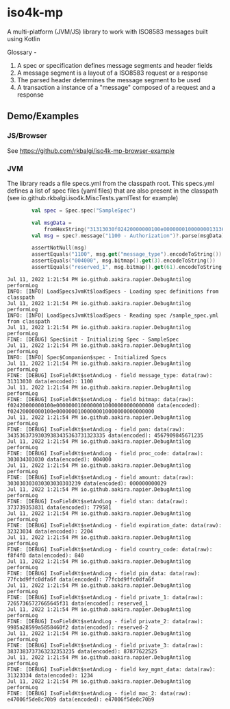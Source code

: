 # iso4k-mp
A multi-platform (JVM/JS) library to work with ISO8583 messages built using Kotlin



Glossary -
1. A spec or specification defines message segments and header fields
2. A message segment is a layout of a ISO8583 request or a response
3. The parsed header determines the message segment to be used
4. A transaction a instance of a "message" composed of a request and a response


## Demo/Examples

### JS/Browser
See https://github.com/rkbalgi/iso4k-mp-browser-example

### JVM

The library reads a file specs.yml from the classpath root. This specs.yml defines a list of spec files (yaml files) that
are also present in the classpath (see io.github.rkbalgi.iso4k.MiscTests.yamlTest for example)

```kotlin
        val spec = Spec.spec("SampleSpec")

        val msgData =
            fromHexString("31313030f02420000000100e000000010000000131363435363739303938343536373132333530303430303030303030303030303030323937373935383132323034f8f4f077fcbd9ffc0dfa6f001072657365727665645f310a9985a28599a5858460f2f0f1f1383738373736323235323531323334e47006f5de8c70b9")
        val msg = spec?.message("1100 - Authorization")?.parse(msgData)

        assertNotNull(msg)
        assertEquals("1100", msg.get("message_type").encodeToString())
        assertEquals("004000", msg.bitmap().get(3).encodeToString())
        assertEquals("reserved_1", msg.bitmap().get(61).encodeToString())
```

```
Jul 11, 2022 1:21:54 PM io.github.aakira.napier.DebugAntilog performLog
INFO: [INFO] LoadSpecsJvmKt$loadSpecs - Loading spec definitions from classpath
Jul 11, 2022 1:21:54 PM io.github.aakira.napier.DebugAntilog performLog
INFO: [INFO] LoadSpecsJvmKt$loadSpecs - Reading spec /sample_spec.yml from classpath
Jul 11, 2022 1:21:54 PM io.github.aakira.napier.DebugAntilog performLog
FINE: [DEBUG] Spec$init - Initializing Spec - SampleSpec
Jul 11, 2022 1:21:54 PM io.github.aakira.napier.DebugAntilog performLog
INFO: [INFO] Spec$Companion$spec - Initialized Specs
Jul 11, 2022 1:21:54 PM io.github.aakira.napier.DebugAntilog performLog
FINE: [DEBUG] IsoFieldKt$setAndLog - field message_type: data(raw): 31313030 data(encoded): 1100
Jul 11, 2022 1:21:54 PM io.github.aakira.napier.DebugAntilog performLog
FINE: [DEBUG] IsoFieldKt$setAndLog - field bitmap: data(raw): f02420000000100e00000001000000010000000000000000 data(encoded): f02420000000100e00000001000000010000000000000000
Jul 11, 2022 1:21:54 PM io.github.aakira.napier.DebugAntilog performLog
FINE: [DEBUG] IsoFieldKt$setAndLog - field pan: data(raw): 34353637393039383435363731323335 data(encoded): 4567909845671235
Jul 11, 2022 1:21:54 PM io.github.aakira.napier.DebugAntilog performLog
FINE: [DEBUG] IsoFieldKt$setAndLog - field proc_code: data(raw): 303034303030 data(encoded): 004000
Jul 11, 2022 1:21:54 PM io.github.aakira.napier.DebugAntilog performLog
FINE: [DEBUG] IsoFieldKt$setAndLog - field amount: data(raw): 303030303030303030303239 data(encoded): 000000000029
Jul 11, 2022 1:21:54 PM io.github.aakira.napier.DebugAntilog performLog
FINE: [DEBUG] IsoFieldKt$setAndLog - field stan: data(raw): 373739353831 data(encoded): 779581
Jul 11, 2022 1:21:54 PM io.github.aakira.napier.DebugAntilog performLog
FINE: [DEBUG] IsoFieldKt$setAndLog - field expiration_date: data(raw): 32323034 data(encoded): 2204
Jul 11, 2022 1:21:54 PM io.github.aakira.napier.DebugAntilog performLog
FINE: [DEBUG] IsoFieldKt$setAndLog - field country_code: data(raw): f8f4f0 data(encoded): 840
Jul 11, 2022 1:21:54 PM io.github.aakira.napier.DebugAntilog performLog
FINE: [DEBUG] IsoFieldKt$setAndLog - field pin_data: data(raw): 77fcbd9ffc0dfa6f data(encoded): 77fcbd9ffc0dfa6f
Jul 11, 2022 1:21:54 PM io.github.aakira.napier.DebugAntilog performLog
FINE: [DEBUG] IsoFieldKt$setAndLog - field private_1: data(raw): 72657365727665645f31 data(encoded): reserved_1
Jul 11, 2022 1:21:54 PM io.github.aakira.napier.DebugAntilog performLog
FINE: [DEBUG] IsoFieldKt$setAndLog - field private_2: data(raw): 9985a28599a5858460f2 data(encoded): reserved-2
Jul 11, 2022 1:21:54 PM io.github.aakira.napier.DebugAntilog performLog
FINE: [DEBUG] IsoFieldKt$setAndLog - field private_3: data(raw): 3837383737363232353235 data(encoded): 87877622525
Jul 11, 2022 1:21:54 PM io.github.aakira.napier.DebugAntilog performLog
FINE: [DEBUG] IsoFieldKt$setAndLog - field key_mgmt_data: data(raw): 31323334 data(encoded): 1234
Jul 11, 2022 1:21:54 PM io.github.aakira.napier.DebugAntilog performLog
FINE: [DEBUG] IsoFieldKt$setAndLog - field mac_2: data(raw): e47006f5de8c70b9 data(encoded): e47006f5de8c70b9


```
